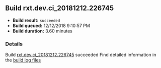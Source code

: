 ## Build rxt.dev.ci_20181212.226745
- **Build result:** `succeeded`
- **Build queued:** 12/12/2018 9:10:57 PM
- **Build duration:** 3.60 minutes
### Details
Build [rxt.dev.ci_20181212.226745](https://winappstudio.visualstudio.com/web/build.aspx?pcguid=a4ef43be-68ce-4195-a619-079b4d9834c2&builduri=vstfs%3a%2f%2f%2fBuild%2fBuild%2f26745) succeeded
Find detailed information in the [build log files](https://uwpctdiags.blob.core.windows.net/buildlogs/rxt.dev.ci_20181212.226745_logs.zip)
